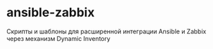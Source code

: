 # ansible-zabbix
Скрипты и шаблоны для расширенной интеграции Ansible и Zabbix через механизм Dynamic Inventory
